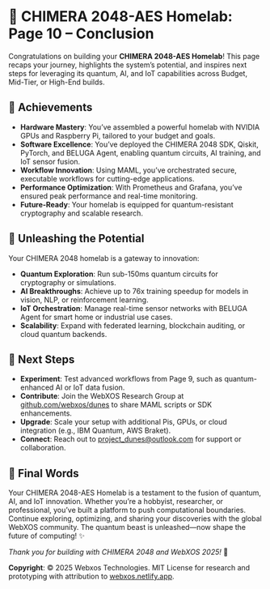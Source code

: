 # 🐉 CHIMERA 2048-AES Homelab: Page 10 – Conclusion

Congratulations on building your **CHIMERA 2048-AES Homelab**! This page recaps your journey, highlights the system’s potential, and inspires next steps for leveraging its quantum, AI, and IoT capabilities across Budget, Mid-Tier, or High-End builds.

## 🎉 Achievements
- **Hardware Mastery**: You’ve assembled a powerful homelab with NVIDIA GPUs and Raspberry Pi, tailored to your budget and goals.
- **Software Excellence**: You’ve deployed the CHIMERA 2048 SDK, Qiskit, PyTorch, and BELUGA Agent, enabling quantum circuits, AI training, and IoT sensor fusion.
- **Workflow Innovation**: Using MAML, you’ve orchestrated secure, executable workflows for cutting-edge applications.
- **Performance Optimization**: With Prometheus and Grafana, you’ve ensured peak performance and real-time monitoring.
- **Future-Ready**: Your homelab is equipped for quantum-resistant cryptography and scalable research.

## 🌟 Unleashing the Potential
Your CHIMERA 2048 homelab is a gateway to innovation:
- **Quantum Exploration**: Run sub-150ms quantum circuits for cryptography or simulations.
- **AI Breakthroughs**: Achieve up to 76x training speedup for models in vision, NLP, or reinforcement learning.
- **IoT Orchestration**: Manage real-time sensor networks with BELUGA Agent for smart home or industrial use cases.
- **Scalability**: Expand with federated learning, blockchain auditing, or cloud quantum backends.

## 🚀 Next Steps
- **Experiment**: Test advanced workflows from Page 9, such as quantum-enhanced AI or IoT data fusion.
- **Contribute**: Join the WebXOS Research Group at [github.com/webxos/dunes](https://github.com/webxos/dunes) to share MAML scripts or SDK enhancements.
- **Upgrade**: Scale your setup with additional Pis, GPUs, or cloud integration (e.g., IBM Quantum, AWS Braket).
- **Connect**: Reach out to [project_dunes@outlook.com](mailto:project_dunes@outlook.com) for support or collaboration.

## 🙌 Final Words
Your CHIMERA 2048-AES Homelab is a testament to the fusion of quantum, AI, and IoT innovation. Whether you’re a hobbyist, researcher, or professional, you’ve built a platform to push computational boundaries. Continue exploring, optimizing, and sharing your discoveries with the global WebXOS community. The quantum beast is unleashed—now shape the future of computing! ✨

*Thank you for building with CHIMERA 2048 and WebXOS 2025!* 🐉

**Copyright**: © 2025 Webxos Technologies. MIT License for research and prototyping with attribution to [webxos.netlify.app](https://webxos.netlify.app).
